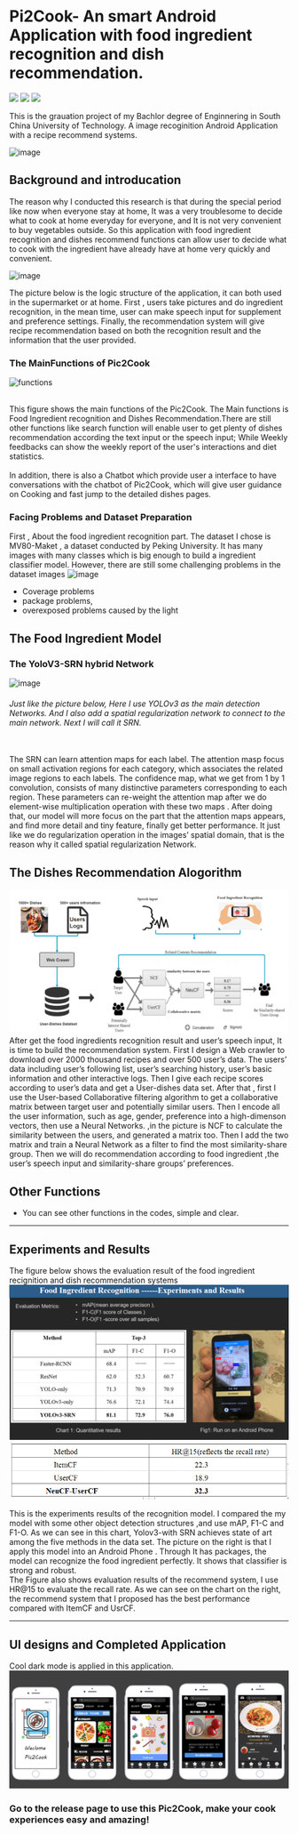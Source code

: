 # Pi2Cook- An smart Android Application with food ingredient recognition and dish recommendation.

![](https://img.shields.io/appveyor/build/gruntjs/grunt)
![](https://img.shields.io/badge/license-MIT-blue) 
![](https://img.shields.io/badge/Android-7.0%2B-blue)

This is the grauation project of my Bachlor degree of Enginnering in South China University of Technology. A image recoginition Android Application with a recipe recommend systems.

![image](https://github.com/Magicboomliu/Graduation_Project-SCUT-/blob/master/imags/ccc.png)

## Background and introducation  

The reason why I conducted this research is that during the special period like now when everyone stay at home, It was a very troublesome to decide what to cook at home everyday for everyone, and It is not very convenient to buy vegetables outside. So this application with food ingredient recognition and dishes recommend functions can allow user to decide what to cook with the ingredient have already have at home very quickly and convenient.

![image](https://github.com/Magicboomliu/Graduation_Project-SCUT-/blob/master/imags/hahahaha.png)

The picture below is the logic structure of the application, it can both used in the supermarket or at home. First , users take pictures and do ingredient recognition, in the mean time, user can make speech input for supplement and preference settings. Finally, the recommendation system will give recipe recommendation based on both the recognition result and the information that the user provided.
### The MainFunctions of Pic2Cook 
![functions](https://github.com/Magicboomliu/Pic2Cook/blob/master/imags/pic2cookss.jpg)

<br>This figure shows the main functions of the Pic2Cook. The Main functions is Food Ingredient recognition and Dishes Recommendation.There are still other functions like search function will enable user to get plenty of dishes recommendation according the text input or
the speech input; While Weekly feedbacks can show the weekly report of the user's interactions and diet statistics.</br>  
In addition, there is also a Chatbot which provide user a interface to have conversations with the chatbot of Pic2Cook, which will
give user guidance on Cooking and fast jump to the detailed dishes pages.


### Facing Problems and Dataset Preparation

First , About the food ingredient recognition part. The dataset I chose is MV80-Maket , a dataset conducted by Peking University. It has many images with many classes which is big enough to build a ingredient classifier model.
However, there are still some challenging problems in the dataset images 
![image](https://github.com/Magicboomliu/Graduation_Project-SCUT-/blob/master/imags/uploader01.png)
* Coverage problems
* package problems, 
* overexposed problems caused by the light 

## The Food Ingredient Model  
### The YoloV3-SRN hybrid Network  
![image](https://github.com/Magicboomliu/Graduation_Project-SCUT-/blob/master/imags/图片1.png)  
 
###### Just like the picture below, Here I use YOLOv3 as the main detection Networks. And I also add a spatial regularization network to connect to the main network. Next I will call it SRN.   
  <br>The SRN can learn attention maps for each label. The attention masp focus on small activation regions for each category, which associates the related image regions to each labels. The confidence map, what we get from 1 by 1 convolution, consists of many distinctive parameters corresponding to each region. These parameters can re-weight the attention map after we do element-wise multiplication operation with these two maps . After doing that, our model will more focus on the part that the attention maps appears, and find more detail and tiny feature, finally get better performance. It just like we do regularization operation in the images’ spatial domain, that is the reason why it called spatial regularization Network.</br>
  
  ## The Dishes Recommendation Alogorithm
 ![image](https://github.com/Magicboomliu/Graduation_Project-SCUT-/blob/master/imags/Picture1.png)
  After get the food ingredients recognition result and user’s speech input, It is time to build the recommendation system.
First I design a Web crawler to download over 2000 thousand recipes and over 500 user’s data. The users’ data including user’s following list, user’s searching history, user’s basic information and other interactive logs. Then I give each recipe scores according to user’s data and get a User-dishes data set.
After that , first I use the User-based Collaborative filtering algorithm to get a collaborative matrix between target user and potentially similar users. 
Then I encode all the user information, such as age, gender, preference into a high-dimenson vectors, then use a Neural Networks. ,in the picture is NCF to calculate the similarity between the users, and generated a matrix too. Then I add the two matrix and train a Neural Network as a filter to find the most similarity-share group. Then we will do recommendation according to food ingredient ,the user’s speech input and similarity-share groups’ preferences. 

## Other Functions
* You can see other functions in the codes, simple and clear.

-------------------------------------------------------------------------------------------------------------------------------
## Experiments and Results

The figure below shows the evaluation result of the food ingredient recignition and dish recommendation systems
![iMAGE](https://github.com/Magicboomliu/Graduation_Project-SCUT-/blob/master/imags/androidsss.png) ![iMAGE](https://github.com/Magicboomliu/Graduation_Project-SCUT-/blob/master/imags/Picture2.png)

This is the experiments results of the recognition model. I compared the my model with some other object detection structures ,and use mAP, F1-C and F1-O.
 As we can see in this chart, Yolov3-with SRN achieves state of art among the five methods in the data set.
The picture on the right is that I apply this model into an Android Phone . Through It has packages, the model can recognize the food ingredient perfectly. It shows that classifier is strong and robust.  
The Figure also shows evaluation results of the recommend system, I use HR@15 to evaluate the recall rate. As we can see on the chart on the right, the recommend system that I proposed has the best performance compared with ItemCF and UsrCF.

------------------------------------------------------------------------------------------------------------------------
## UI designs and Completed Application
Cool dark mode is applied in this application.  
![iMAGE](https://github.com/Magicboomliu/Graduation_Project-SCUT-/blob/master/imags/finaloutput.png)

### Go to the release page to use this Pic2Cook, make your cook experiences easy and amazing!


  
  
